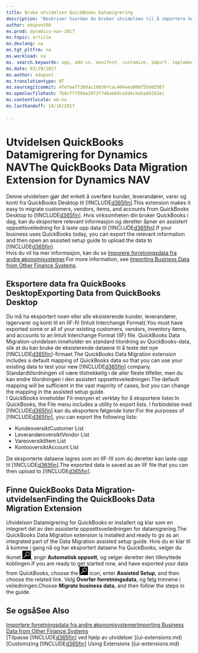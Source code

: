 ```yaml
---
title: Bruke utvidelsen QuickBooks Datamigrering
description: "Beskriver hvordan du bruker utvidelsen til å importere kunder, leverandører, varer og konti fra QuickBooks Desktop til Dynamics NAV."
author: edupont04
ms.prod: dynamics-nav-2017
ms.topic: article
ms.devlang: na
ms.tgt_pltfrm: na
ms.workload: na
ms. search.keywords: app, add-in, manifest, customize, import, implement
ms.date: 03/29/2017
ms.author: edupont
ms.translationtype: HT
ms.sourcegitcommit: 4fefaef7380ac10836fcac404eea006f55d8556f
ms.openlocfilehash: 7b8cf77369a2073f746aebdca5d4cbeba80283ec
ms.contentlocale: nb-no
ms.lasthandoff: 10/16/2017

---
```

# <a name="the-quickbooks-data-migration-extension-for-dynamics-nav"></a><span data-ttu-id="1476f-103">Utvidelsen QuickBooks Datamigrering for Dynamics NAV</span><span class="sxs-lookup"><span data-stu-id="1476f-103">The QuickBooks Data Migration Extension for Dynamics NAV</span></span>
<span data-ttu-id="1476f-104">Denne utvidelsen gjør det enkelt å overføre kunder, leverandører, varer og konti fra QuickBooks Desktop til [!INCLUDE[d365fin](includes/d365fin_md.md)].</span><span class="sxs-lookup"><span data-stu-id="1476f-104">This extension makes it easy to migrate customers, vendors, items, and accounts from QuickBooks Desktop to [!INCLUDE[d365fin](includes/d365fin_md.md)].</span></span> <span data-ttu-id="1476f-105">Hvis virksomheten din bruker QuickBooks i dag, kan du eksportere relevant informasjon og deretter åpner en assistert oppsettsveiledning for å laste opp data til [!INCLUDE[d365fin](includes/d365fin_md.md)].</span><span class="sxs-lookup"><span data-stu-id="1476f-105">If your business uses QuickBooks today, you can export the relevant information and then open an assisted setup guide to upload the data to [!INCLUDE[d365fin](includes/d365fin_md.md)].</span></span>  
<span data-ttu-id="1476f-106">Hvis du vil ha mer informasjon, kan du se [Imporere forretningsdata fra andre økonomisystemer](upload-data.md).</span><span class="sxs-lookup"><span data-stu-id="1476f-106">For more information, see [Importing Business Data from Other Finance Systems](upload-data.md).</span></span>

## <a name="exporting-data-from-quickbooks-desktop"></a><span data-ttu-id="1476f-107">Eksportere data fra QuickBooks Desktop</span><span class="sxs-lookup"><span data-stu-id="1476f-107">Exporting Data from QuickBooks Desktop</span></span>
<span data-ttu-id="1476f-108">Du må ha eksportert noen eller alle eksisterende kunder, leverandører, lagervarer og konti til en IIF-fil (Intuit Interchange Format).</span><span class="sxs-lookup"><span data-stu-id="1476f-108">You must have exported some or all of your existing customers, vendors, inventory items, and accounts to an Intuit Interchange Format (IIF) file.</span></span> <span data-ttu-id="1476f-109">QuickBooks Data Migration-utvidelsen inneholder en standard tilordning av QuickBooks-data, slik at du kan bruke de eksisterende dataene til å teste det nye [!INCLUDE[d365fin](includes/d365fin_md.md)]-firmaet.</span><span class="sxs-lookup"><span data-stu-id="1476f-109">The QuickBooks Data Migration extension includes a default mapping of QuickBooks data so that you can use your existing data to test your new [!INCLUDE[d365fin](includes/d365fin_md.md)] company.</span></span> <span data-ttu-id="1476f-110">Standardtilordningen vil være tilstrekkelig i de aller fleste tilfeller, men du kan endre tilordningen i den assistert oppsettsveiledningen.</span><span class="sxs-lookup"><span data-stu-id="1476f-110">The default mapping will be sufficient in the vast majority of cases, but you can change the mapping in the assisted setup guide.</span></span>  
<span data-ttu-id="1476f-111">I QuickBooks inneholder Fil-menyen et verktøy for å eksportere lister.</span><span class="sxs-lookup"><span data-stu-id="1476f-111">In QuickBooks, the File menu includes a utility to export lists.</span></span> <span data-ttu-id="1476f-112">I forbindelse med [!INCLUDE[d365fin](includes/d365fin_md.md)] kan du eksportere følgende lister:</span><span class="sxs-lookup"><span data-stu-id="1476f-112">For the purposes of [!INCLUDE[d365fin](includes/d365fin_md.md)], you can export the following lists:</span></span>

* <span data-ttu-id="1476f-113">Kundeoversikt</span><span class="sxs-lookup"><span data-stu-id="1476f-113">Customer List</span></span>  
* <span data-ttu-id="1476f-114">Leverandøroversikt</span><span class="sxs-lookup"><span data-stu-id="1476f-114">Vendor List</span></span>  
* <span data-ttu-id="1476f-115">Vareoversikt</span><span class="sxs-lookup"><span data-stu-id="1476f-115">Item List</span></span>  
* <span data-ttu-id="1476f-116">Kontooversikt</span><span class="sxs-lookup"><span data-stu-id="1476f-116">Account List</span></span>  

<span data-ttu-id="1476f-117">De eksporterte dataene lagres som en IIF-fil som du deretter kan laste opp til [!INCLUDE[d365fin](includes/d365fin_md.md)].</span><span class="sxs-lookup"><span data-stu-id="1476f-117">The exported data is saved as an IIF file that you can then upload to [!INCLUDE[d365fin](includes/d365fin_md.md)].</span></span>

## <a name="finding-the-quickbooks-data-migration-extension"></a><span data-ttu-id="1476f-118">Finne QuickBooks Data Migration-utvidelsen</span><span class="sxs-lookup"><span data-stu-id="1476f-118">Finding the QuickBooks Data Migration Extension</span></span>
<span data-ttu-id="1476f-119">Utvidelsen Datamigrering for QuickBooks er installert og klar som en integrert del av den assisterte oppsettsveiledningen for datamigrering.</span><span class="sxs-lookup"><span data-stu-id="1476f-119">The QuickBooks Data Migration extension is installed and ready to go as an integrated part of the Data Migration assisted setup guide.</span></span> <span data-ttu-id="1476f-120">Hvis du er klar til å komme i gang nå og har eksportert dataene fra QuickBooks, velger du ikonet ![Søk etter side eller rapport](media/ui-search/search_small.png "Søk etter side eller rapport"), angir **Automatisk oppsett**, og velger deretter den tilknyttede koblingen.</span><span class="sxs-lookup"><span data-stu-id="1476f-120">If you are ready to get started now, and have exported your data from QuickBooks, choose the ![Search for Page or Report](media/ui-search/search_small.png "Search for Page or Report icon") icon, enter **Assisted Setup**, and then choose the related link.</span></span> <span data-ttu-id="1476f-121">Velg **Overfør forretningsdata**, og følg trinnene i veiledningen.</span><span class="sxs-lookup"><span data-stu-id="1476f-121">Choose **Migrate business data**, and then follow the steps in the guide.</span></span>  

## <a name="see-also"></a><span data-ttu-id="1476f-122">Se også</span><span class="sxs-lookup"><span data-stu-id="1476f-122">See Also</span></span>
[<span data-ttu-id="1476f-123">Importere forretningsdata fra andre økonomisystemer</span><span class="sxs-lookup"><span data-stu-id="1476f-123">Importing Business Data from Other Finance Systems</span></span>](upload-data.md)  
<span data-ttu-id="1476f-124">[Tilpasse [!INCLUDE[d365fin](includes/d365fin_md.md)] ved hjelp av utvidelser ](ui-extensions.md)</span><span class="sxs-lookup"><span data-stu-id="1476f-124">[Customizing [!INCLUDE[d365fin](includes/d365fin_md.md)] Using Extensions ](ui-extensions.md)</span></span>  

